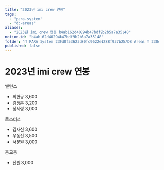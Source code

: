 ```yaml
---
title: "2023년 imi crew 연봉"
tags:
  - "para-system"
  - "db-areas"
aliases:
  - "2023년 imi crew 연봉 b4ab162d40294b47bdf9b2b5a7a35148"
notion-id: "b4ab162d40294b47bdf9b2b5a7a35148"
folder: "🚀 PARA System 230d0f53623d80fc9622ed288f937b25/DB Areas 🔲 230d0f53623d812fa0e9f500c4679623/(주) 음 66e9b539f26a4b65b785de77451613c8/이미 커피 직원 72083782ed1d490182936249bd6da0b0"
published: false
---
```


# 2023년 imi crew 연봉

밸런스

* 최현규 3,600
* 김정훈 3,200
* 정세령 3,000

로스터스

* 김재신 3,600
* 우동진 3,500
* 서문원 3,000

동교동

* 전원 3,000
